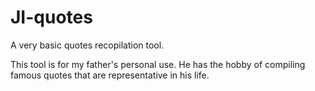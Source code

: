 # JI-quotes
A very basic quotes recopilation tool.

This tool is for my father's personal use. He has the hobby of compiling famous quotes that are representative in his life.